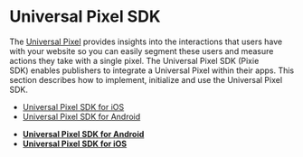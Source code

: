 # Universal Pixel SDK

<div class="body">

<div class="p">

The <a
href="https://docs.xandr.com/bundle/monetize_monetize-standard/page/topics/the-universal-pixel.html"
class="xref" target="_blank">Universal Pixel</a> provides insights into
the interactions that users have with your website so you can easily
segment these users and measure actions they take with a single pixel.
The Universal Pixel SDK (Pixie SDK) enables publishers to integrate a
Universal Pixel within their apps. This section describes how to
implement, initialize and use the Universal Pixel SDK.

- <a
  href="https://docs.xandr.com/bundle/mobile-sdk/page/universal-pixel-sdk-for-ios.html"
  class="xref" target="_blank">Universal Pixel SDK for iOS</a>
- <a
  href="https://docs.xandr.com/bundle/mobile-sdk/page/universal-pixel-sdk-for-android.html"
  class="xref" target="_blank">Universal Pixel SDK for Android</a>

</div>

</div>

<div class="related-links">

- **[Universal Pixel SDK for
  Android](universal-pixel-sdk-for-android.html)**  
- **[Universal Pixel SDK for iOS](universal-pixel-sdk-for-ios.html)**  

</div>

